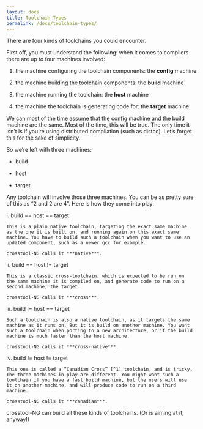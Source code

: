 ```yaml
---
layout: docs
title: Toolchain Types
permalink: /docs/toolchain-types/
---
```


There are four kinds of toolchains you could encounter.

First off, you must understand the following: when it comes to compilers
there are up to four machines involved:

1.  the machine configuring the toolchain components: the **config**
    machine

2.  the machine building the toolchain components: the **build** machine

3.  the machine running the toolchain: the **host** machine

4.  the machine the toolchain is generating code for: the **target**
    machine

We can most of the time assume that the config machine and the build
machine are the same. Most of the time, this will be true. The only time
it isn’t is if you’re using distributed compilation (such as distcc).
Let’s forget this for the sake of simplicity.

So we’re left with three machines:

-   build

-   host

-   target

Any toolchain will involve those three machines. You can be as pretty
sure of this as “2 and 2 are 4”. Here is how they come into play:

i.  build == host == target

    This is a plain native toolchain, targeting the exact same machine
    as the one it is built on, and running again on this exact same
    machine. You have to build such a toolchain when you want to use an
    updated component, such as a newer gcc for example.

    crosstool-NG calls it ***native***.

ii. build == host != target

    This is a classic cross-toolchain, which is expected to be run on
    the same machine it is compiled on, and generate code to run on a
    second machine, the target.

    crosstool-NG calls it ***cross***.

iii. build != host == target

    Such a toolchain is also a native toolchain, as it targets the same
    machine as it runs on. But it is build on another machine. You want
    such a toolchain when porting to a new architecture, or if the build
    machine is much faster than the host machine.

    crosstool-NG calls it ***cross-native***.

iv. build != host != target

    This one is called a “Canadian Cross” [^1] toolchain, and is tricky.
    The three machines in play are different. You might want such a
    toolchain if you have a fast build machine, but the users will use
    it on another machine, and will produce code to run on a third
    machine.

    crosstool-NG calls it ***canadian***.

crosstool-NG can build all these kinds of toolchains. (Or is aiming at it,
anyway!)

[^1]: The term Canadian Cross came aboot because at the time that these
    issues were all being hashed out, Canada had three national
    political parties
    [(per Wikipedia)](http://en.wikipedia.org/wiki/Cross_compiler#Canadian_Cross).
